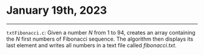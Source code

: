 # January 19th, 2023

---

`txtFibonacci.c`: Given a number _N_ from 1 to 94, creates an array containing the _N_ first numbers of Fibonacci sequence. The algorithm then displays its last element and writes all numbers in a text file called *fibonacci.txt*.
